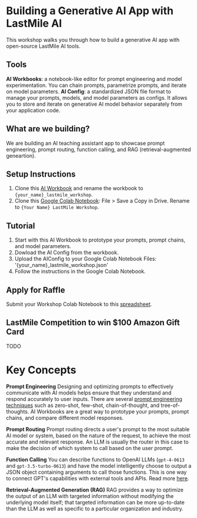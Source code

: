 # Building a Generative AI App with LastMile AI

This workshop walks you through how to build a generative AI app with open-source LastMile AI tools.

## Tools

**AI Workbooks**: a notebook-like editor for prompt engineering and model experimentation. You can chain prompts, parametrize prompts, and iterate on model parameters.
**AI Config**: a standardized JSON file format to manage your prompts, models, and model parameters as configs. It allows you to store and iterate on generative AI model behavior separately from your application code.

## What are we building?

We are building an AI teaching assistant app to showcase prompt engineering, prompt routing, function calling, and RAG (retrieval-augmented geneartion).

## Setup Instructions

1. Clone this [AI Workbook](https://lastmileai.dev/workbooks/clowg4ywg00daqpf2cvyz9z0g) and rename the workbook to `{your_name}_lastmile_workshop`.
2. Clone this [Google Colab Notebook](https://colab.research.google.com/drive/1oI_zlCRW5qh_6cDA-UGhExwfIwsbjhcp#scrollTo=Mgb3ieYE5O7d): File > Save a Copy in Drive. Rename to `{Your Name} LastMile Workshop`.

## Tutorial

1. Start with this AI Workbook to prototype your prompts, prompt chains, and model parameters.
2. Dowload the AI Config from the workbook.
3. Upload the AIConfig to your Google Colab Notebook Files: '{your_name}\_lastmile_workshop.json'
4. Follow the instructions in the Google Colab Notebook.

## Apply for Raffle

Submit your Workshop Colab Notebook to this [spreadsheet](https://docs.google.com/spreadsheets/d/1c38NgDS0IIlYyuiHuCnCU_iWYE1TsxVwkOt_iMM9cdg/edit#gid=0).

## LastMile Competition to win $100 Amazon Gift Card

TODO

# Key Concepts

**Prompt Engineering**
Designing and optimizing prompts to effectively communicate with AI models helps ensure that they understand and respond accurately to user inputs. There are several [prompt engineering techniques](https://www.promptingguide.ai/) such as zero-shot, few-shot, chain-of-thought, and tree-of-thoughts. AI Workbooks are a great way to prototype your prompts, prompt chains, and compare different model responses.

**Prompt Routing**
Prompt routing directs a user's prompt to the most suitable AI model or system, based on the nature of the request, to achieve the most accurate and relevant response. An LLM is usually the router in this case to make the decision of which system to call based on the user prompt.

**Function Calling**
You can describe functions to OpenAI LLMs (`gpt-4-0613` and `gpt-3.5-turbo-0613`) and have the model intelligently choose to output a JSON object containing arguments to call those functions. This is one way to connect GPT's capabilities with external tools and APIs. Read more [here](https://openai.com/blog/function-calling-and-other-api-updates).

**Retrieval-Augmented Generation (RAG)**
RAG provides a way to optimize the output of an LLM with targeted information without modifying the underlying model itself; that targeted information can be more up-to-date than the LLM as well as specific to a particular organization and industry.
